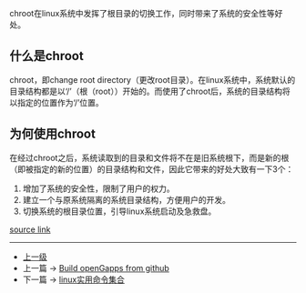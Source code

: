 <!-- 理解chroot -->

chroot在linux系统中发挥了根目录的切换工作，同时带来了系统的安全性等好处。

## 什么是chroot

chroot，即change root directory（更改root目录）。在linux系统中，系统默认的目录结构都是以‘/’（根（root））开始的。而使用了chroot后，系统的目录结构将以指定的位置作为‘/’位置。

## 为何使用chroot

在经过chroot之后，系统读取到的目录和文件将不在是旧系统根下，而是新的根（即被指定的新的位置）的目录结构和文件，因此它带来的好处大致有一下3个：

1. 增加了系统的安全性，限制了用户的权力。
2. 建立一个与原系统隔离的系统目录结构，方便用户的开发。
3. 切换系统的根目录位置，引导linux系统启动及急救盘。

[source link](https://www.ibm.com/developerworks/cn/linux/l-cn-chroot/index.html)


---
- [上一级](README.md)
- 上一篇 -> [Build openGapps from github](buildOpengapps.md)
- 下一篇 -> [linux实用命令集合](command.md)
